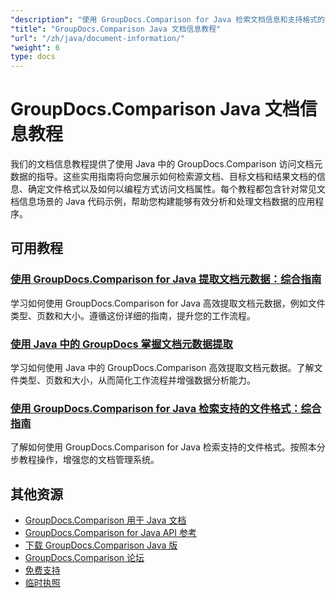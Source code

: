 ```yaml
---
"description": "使用 GroupDocs.Comparison for Java 检索文档信息和支持格式的完整教程。"
"title": "GroupDocs.Comparison Java 文档信息教程"
"url": "/zh/java/document-information/"
"weight": 6
type: docs
---
```

# GroupDocs.Comparison Java 文档信息教程

我们的文档信息教程提供了使用 Java 中的 GroupDocs.Comparison 访问文档元数据的指导。这些实用指南将向您展示如何检索源文档、目标文档和结果文档的信息、确定文件格式以及如何以编程方式访问文档属性。每个教程都包含针对常见文档信息场景的 Java 代码示例，帮助您构建能够有效分析和处理文档数据的应用程序。

## 可用教程

### [使用 GroupDocs.Comparison for Java 提取文档元数据：综合指南](./extract-document-info-groupdocs-comparison-java/)
学习如何使用 GroupDocs.Comparison for Java 高效提取文档元数据，例如文件类型、页数和大小。遵循这份详细的指南，提升您的工作流程。

### [使用 Java 中的 GroupDocs 掌握文档元数据提取](./groupdocs-comparison-java-document-extraction/)
学习如何使用 Java 中的 GroupDocs.Comparison 高效提取文档元数据。了解文件类型、页数和大小，从而简化工作流程并增强数据分析能力。

### [使用 GroupDocs.Comparison for Java 检索支持的文件格式：综合指南](./groupdocs-comparison-java-supported-formats/)
了解如何使用 GroupDocs.Comparison for Java 检索支持的文件格式。按照本分步教程操作，增强您的文档管理系统。

## 其他资源

- [GroupDocs.Comparison 用于 Java 文档](https://docs.groupdocs.com/comparison/java/)
- [GroupDocs.Comparison for Java API 参考](https://reference.groupdocs.com/comparison/java/)
- [下载 GroupDocs.Comparison Java 版](https://releases.groupdocs.com/comparison/java/)
- [GroupDocs.Comparison 论坛](https://forum.groupdocs.com/c/comparison)
- [免费支持](https://forum.groupdocs.com/)
- [临时执照](https://purchase.groupdocs.com/temporary-license/)